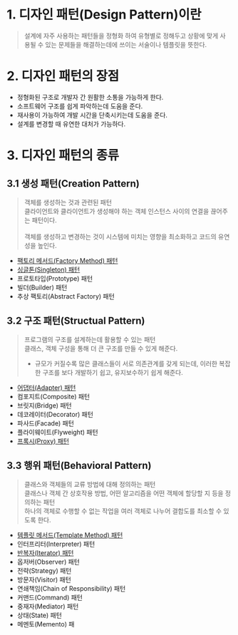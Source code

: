# 1. 디자인 패턴(Design Pattern)이란
> 설계에 자주 사용하는 패턴들을 정형화 하여 유형별로 정해두고 상황에 맞게 사용될 수 있는 문제들을 해결하는데에 쓰이는 서술이나 템플릿을 뜻한다.

# 2. 디자인 패턴의 장점
- 정형화된 구조로 개발자 간 원활한 소통을 가능하게 한다.
- 소프트웨어 구조를 쉽게 파악하는데 도움을 준다.
- 재사용이 가능하여 개발 시간을 단축시키는데 도움을 준다.
- 설계를 변경할 때 유연한 대처가 가능하다.

# 3. 디자인 패턴의 종류

## 3.1 생성 패턴(Creation Pattern)
> 객체를 생성하는 것과 관련된 패턴  <br/>
> 클라이언트와 클라이언트가 생성해야 하는 객체 인스턴스 사이의 연결을 끊어주는 패턴이다.<br/>  
> 객체를 생성하고 변경하는 것이 시스템에 미치는 영향을 최소화하고 코드의 유연성을 높인다.

- [팩토리 메서드(Factory Method) 패턴](https://github.com/hyunbenny/study/blob/main/%EB%94%94%EC%9E%90%EC%9D%B8%ED%8C%A8%ED%84%B4/Factory%20Method%20%ED%8C%A8%ED%84%B4.md)
- [싱글톤(Singleton) 패턴](https://hyunbenny.tistory.com/138)
- 프로토타입(Prototype) 패턴
- 빌더(Builder) 패턴
- 추상 팩토리(Abstract Factory) 패턴

## 3.2 구조 패턴(Structual Pattern)
> 프로그램의 구조를 설계하는데 활용할 수 있는 패턴  <br/>
> 클래스, 객체 구성을 통해 더 큰 구조를 만들 수 있게 해준다. <br/>
> - 규모가 커질수록 많은 클래스들이 서로 의존관계를 갖게 되는데, 이러한 복잡한 구조를 보다 개발하기 쉽고, 유지보수하기 쉽게 해준다.

- [어댑터(Adapter) 패턴](https://github.com/hyunbenny/study/blob/main/%EB%94%94%EC%9E%90%EC%9D%B8%ED%8C%A8%ED%84%B4/Adapter%ED%8C%A8%ED%84%B4.md)
- 컴포지트(Composite) 패턴
- 브릿지(Bridge) 패턴
- 데코레이터(Decorator) 패턴
- 파사드(Facade) 패턴
- 플라이웨이트(Flyweight) 패턴
- [프록시(Proxy) 패턴](https://hyunbenny.tistory.com/140)

## 3.3 행위 패턴(Behavioral Pattern)
> 클래스와 객체들의 교류 방법에 대해 정의하는 패턴<br/>
> 클래스나 객체 간 상호작용 방법, 어떤 알고리즘을 어떤 객체에 할당할 지 등을 정의하는 패턴<br/>
> 하나의 객체로 수행할 수 없는 작업을 여러 객체로 나누어 결합도를 최소할 수 있도록 한다.

- [템플릿 메서드(Template Method) 패턴](https://github.com/hyunbenny/study/blob/main/%EB%94%94%EC%9E%90%EC%9D%B8%ED%8C%A8%ED%84%B4/Template%20Method%20%ED%8C%A8%ED%84%B4.md)
- 인터프리터(Interpreter) 패턴
- [반복자(Iterator) 패턴](https://github.com/hyunbenny/study/blob/main/%EB%94%94%EC%9E%90%EC%9D%B8%ED%8C%A8%ED%84%B4/Iterator%ED%8C%A8%ED%84%B4.md)
- 옵저버(Observer) 패턴
- 전략(Strategy) 패턴
- 방문자(Visitor) 패턴
- 연쇄책임(Chain of Responsibility) 패턴
- 커맨드(Command) 패턴
- 중재자(Mediator) 패턴
- 상태(State) 패턴
- 메멘토(Memento) 패
